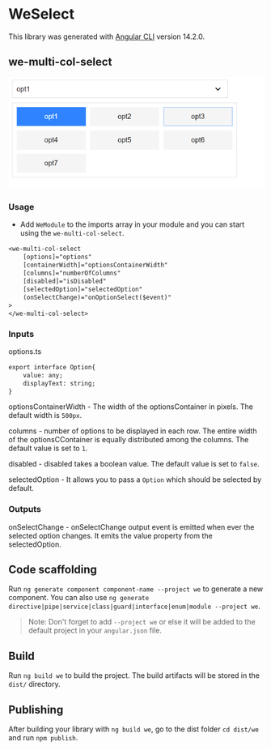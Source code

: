 # WeSelect

This library was generated with [Angular CLI](https://github.com/angular/angular-cli) version 14.2.0.
## we-multi-col-select
![sample usage for multi-col-select](images/image.png)

### Usage
- Add `WeModule` to the imports array in your module and you can start using the `we-multi-col-select`.

```
<we-multi-col-select 
    [options]="options"
    [containerWidth]="optionsContainerWidth"
    [columns]="numberOfColumns"
    [disabled]="isDisabled"
    [selectedOption]="selectedOption"
    (onSelectChange)="onOptionSelect($event)"
>
</we-multi-col-select>
```

### Inputs

options.ts
```
export interface Option{
    value: any;
    displayText: string;
}
```

optionsContainerWidth - The width of the optionsContainer in pixels. The default width is `500px`.

columns - number of options to be displayed in each row. The entire width of the optionsCContainer is equally distributed among the columns. The default value is set to `1`.

disabled - disabled takes a boolean value. The default value is set to `false`.

selectedOption - It allows you to pass a `Option` which should be selected by default.

### Outputs

onSelectChange - onSelectChange output event is emitted when ever the selected option changes. It emits the value property from the selectedOption.


## Code scaffolding

Run `ng generate component component-name --project we` to generate a new component. You can also use `ng generate directive|pipe|service|class|guard|interface|enum|module --project we`.
> Note: Don't forget to add `--project we` or else it will be added to the default project in your `angular.json` file. 

## Build

Run `ng build we` to build the project. The build artifacts will be stored in the `dist/` directory.

## Publishing

After building your library with `ng build we`, go to the dist folder `cd dist/we` and run `npm publish`.


